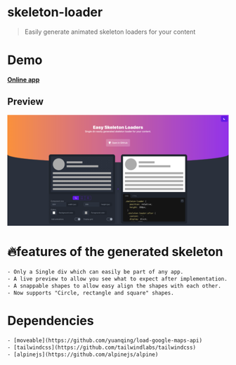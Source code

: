 # skeleton-loader
> Easily generate animated skeleton loaders for your content
# Demo
**[Online app](https://skeleton-loader.web.app)**

## Preview
![Screen Shot](public/screenshot.png?raw=true)

# 🔥features of the generated skeleton
    - Only a Single div which can easily be part of any app.
    - A live preview to allow you see what to expect after implementation.
    - A snappable shapes to allow easy align the shapes with each other.
    - Now supports "Circle, rectangle and square" shapes.

# Dependencies
    - [moveable](https://github.com/yuanqing/load-google-maps-api)
    - [tailwindcss](https://github.com/tailwindlabs/tailwindcss)
    - [alpinejs](https://github.com/alpinejs/alpine)
